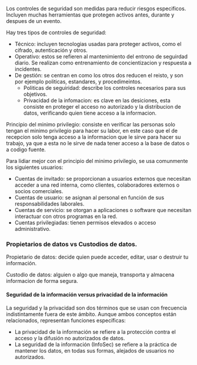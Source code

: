 Los controles de seguridad son medidas para reducir riesgos especificos. Incluyen muchas herramientas que protegen activos antes, durante y despues de un evento. 

Hay tres tipos de controles de seguridad: 

- Técnico: incluyen tecnologias usadas para proteger activos, como el cifrado, autenticación y otros. 
- Operativo: estos se refieren al mantenimiento del entrono de seguirdad diario. Se realizan como entrenamiento de concientizacion y respuesta a incidentes. 
- De gestión: se centran en como los otros dos reducen el reisto, y son por ejemplo politicas, estandares, y procedimeintos.
    - Politicas de seguiridad: describe los controles necesarios para sus objetivos.
    - Privacidad de la infomacion: es clave en las desiciones, esta consiste en proteger el acceso no autorizado y la distribucion de datos, verificando quien tiene acceso a la informacion. 

Principio del minimo privilegio: consiste en verificar las personas solo tengan el minimo privilegio para hacer su labor, en este caso que el de recepcion solo tenga acceso a la informacion que le sirve para hacer su trabajo, ya que a esta no le sirve de nada tener acceso a la base de datos o a codigo fuente.

Para lidiar mejor con el principio del minimo privilegio, se usa comunmente los siguientes usuarios: 
- Cuentas de invitado: se proporcionan a usuarios externos que necesitan acceder a una red interna, como clientes, colaboradores externos o socios comerciales.
- Cuentas de usuario: se asignan al personal en función de sus responsabilidades laborales.
- Cuentas de servicio: se otorgan a aplicaciones o software que necesitan interactuar con otros programas en la red.
- Cuentas privilegiadas: tienen permisos elevados o acceso administrativo.

### Propietarios de datos vs Custodios de datos. 

Propietario de datos: decide quien puede acceder, editar, usar o destruir tu información. 

Custodio de datos: alguien o algo que maneja, transporta y almacena informacion de forma segura. 

#### Seguridad de la información versus privacidad de la información

La seguridad y la privacidad son dos términos que se usan con frecuencia indistintamente fuera de este ámbito. Aunque ambos conceptos están relacionados, representan funciones específicas:

- La privacidad de la información se refiere a la protección contra el acceso y la difusión no autorizados de datos.
- La seguridad de la información (InfoSec) se refiere a la práctica de mantener los datos, en todas sus formas, alejados de usuarios no autorizados.
